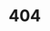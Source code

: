 <!--
  {"title": "404", "type": "error", "output": "public/404.html"}
-->

<h1 class="http-error">404</h1>
